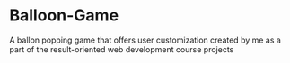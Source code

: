 # Balloon-Game
A  ballon popping game that offers user customization created by me as a part of the result-oriented web development course projects
